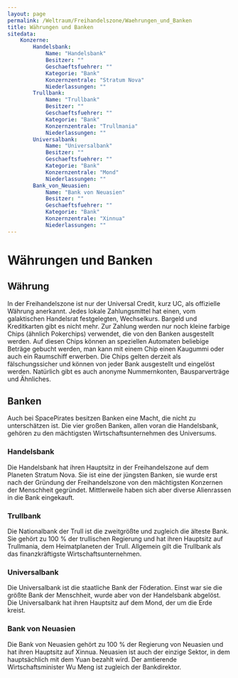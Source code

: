 ```yaml
---
layout: page
permalink: /Weltraum/Freihandelszone/Waehrungen_und_Banken
title: Währungen und Banken
sitedata:
    Konzerne:
        Handelsbank:
            Name: "Handelsbank"
            Besitzer: ""
            Geschaeftsfuehrer: ""
            Kategorie: "Bank"
            Konzernzentrale: "Stratum Nova"
            Niederlassungen: ""
        Trullbank:
            Name: "Trullbank"
            Besitzer: ""
            Geschaeftsfuehrer: ""
            Kategorie: "Bank"
            Konzernzentrale: "Trullmania"
            Niederlassungen: ""
        Universalbank:
            Name: "Universalbank"
            Besitzer: ""
            Geschaeftsfuehrer: ""
            Kategorie: "Bank"
            Konzernzentrale: "Mond"
            Niederlassungen: ""
        Bank_von_Neuasien:
            Name: "Bank von Neuasien"
            Besitzer: ""
            Geschaeftsfuehrer: ""
            Kategorie: "Bank"
            Konzernzentrale: "Xinnua"
            Niederlassungen: ""
---
```


# Währungen und Banken

## Währung

In der Freihandelszone ist nur der Universal Credit, kurz UC, als offizielle Währung anerkannt. Jedes lokale Zahlungsmittel hat einen, vom galaktischen Handelsrat festgelegten, Wechselkurs. Bargeld und Kreditkarten gibt es nicht mehr. Zur Zahlung werden nur noch kleine farbige Chips (ähnlich Pokerchips) verwendet, die von den Banken ausgestellt werden. Auf diesen Chips können an speziellen Automaten beliebige Beträge gebucht werden, man kann mit einem Chip einen Kaugummi oder auch ein Raumschiff erwerben. Die Chips gelten derzeit als fälschungssicher und können von jeder Bank ausgestellt und eingelöst werden. Natürlich gibt es auch anonyme Nummernkonten, Bausparverträge und Ähnliches.

## Banken

Auch bei SpacePirates besitzen Banken eine Macht, die nicht zu unterschätzen ist. Die vier großen Banken, allen voran die Handelsbank, gehören zu den mächtigsten Wirtschaftsunternehmen des Universums.

### Handelsbank

Die Handelsbank hat ihren Hauptsitz in der Freihandelszone auf dem Planeten Stratum Nova. Sie ist eine der jüngsten Banken, sie wurde erst nach der Gründung der Freihandelszone von den mächtigsten Konzernen der Menschheit gegründet. Mittlerweile haben sich aber diverse Alienrassen in die Bank eingekauft.

### Trullbank

Die Nationalbank der Trull ist die zweitgrößte und zugleich die älteste Bank. Sie gehört zu 100 % der trullischen Regierung und hat ihren Hauptsitz auf Trullmania, dem Heimatplaneten der Trull. Allgemein gilt die Trullbank als das finanzkräftigste Wirtschaftsunternehmen.

### Universalbank

Die Universalbank ist die staatliche Bank der Föderation. Einst war sie die größte Bank der Menschheit, wurde aber von der Handelsbank abgelöst. Die Universalbank hat ihren Hauptsitz auf dem Mond, der um die Erde kreist.

### Bank von Neuasien

Die Bank von Neuasien gehört zu 100 % der Regierung von Neuasien und hat ihren Hauptsitz auf Xinnua. Neuasien ist auch der einzige Sektor, in dem hauptsächlich mit dem Yuan bezahlt wird. Der amtierende Wirtschaftsminister Wu Meng ist zugleich der Bankdirektor.
